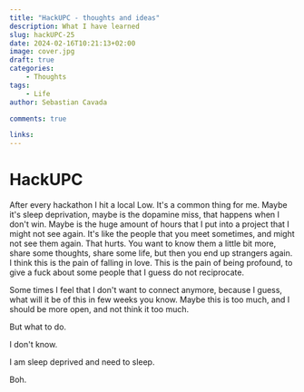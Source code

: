 ```yaml
---
title: "HackUPC - thoughts and ideas"
description: What I have learned
slug: hackUPC-25
date: 2024-02-16T10:21:13+02:00
image: cover.jpg
draft: true
categories:
    - Thoughts
tags:
    - Life
author: Sebastian Cavada

comments: true

links:
---
```



# HackUPC

After every hackathon I hit a local Low. It's a common thing for me. Maybe it's sleep deprivation, maybe is the dopamine miss, that happens when I don't win. Maybe is the huge amount of hours that I put into a project that I might not see again.
It's like the people that you meet sometimes, and might not see them again. That hurts. You want to know them a little bit more, share some thoughts, share some life, but then you end up strangers again.
I think this is the pain of falling in love. This is the pain of being profound, to give a fuck about some people that I guess do not reciprocate. 

Some times I feel that I don't want to connect anymore, because I guess, what will it be of this in few weeks you know. Maybe this is too much, and I should be more open, and not think it too much.

But what to do.

I don't know. 

I am sleep deprived and need to sleep.

Boh.